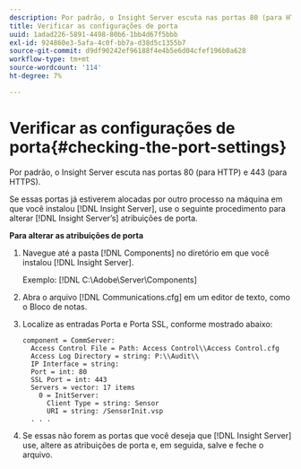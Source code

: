 ```yaml
---
description: Por padrão, o Insight Server escuta nas portas 80 (para HTTP) e 443 (para HTTPS).
title: Verificar as configurações de porta
uuid: 1adad226-5891-4498-80b6-1bb4d67f5bbb
exl-id: 924860e3-5afa-4c0f-bb7a-d38d5c1355b7
source-git-commit: d9df90242ef96188f4e4b5e6d04cfef196b0a628
workflow-type: tm+mt
source-wordcount: '114'
ht-degree: 7%

---
```


# Verificar as configurações de porta{#checking-the-port-settings}

Por padrão, o Insight Server escuta nas portas 80 (para HTTP) e 443 (para HTTPS).

Se essas portas já estiverem alocadas por outro processo na máquina em que você instalou [!DNL Insight Server], use o seguinte procedimento para alterar [!DNL Insight Server’s] atribuições de porta.

**Para alterar as atribuições de porta**

1. Navegue até a pasta [!DNL Components] no diretório em que você instalou [!DNL Insight Server].

   Exemplo: [!DNL C:\Adobe\Server\Components]

1. Abra o arquivo [!DNL Communications.cfg] em um editor de texto, como o Bloco de notas.
1. Localize as entradas Porta e Porta SSL, conforme mostrado abaixo:

   ```
   component = CommServer: 
     Access Control File = Path: Access Control\\Access Control.cfg
     Access Log Directory = string: P:\\Audit\\
     IP Interface = string: 
     Port = int: 80
     SSL Port = int: 443
     Servers = vector: 17 items
       0 = InitServer: 
         Client Type = string: Sensor
         URI = string: /SensorInit.vsp
     . . .
   ```

1. Se essas não forem as portas que você deseja que [!DNL Insight Server] use, altere as atribuições de porta e, em seguida, salve e feche o arquivo.
